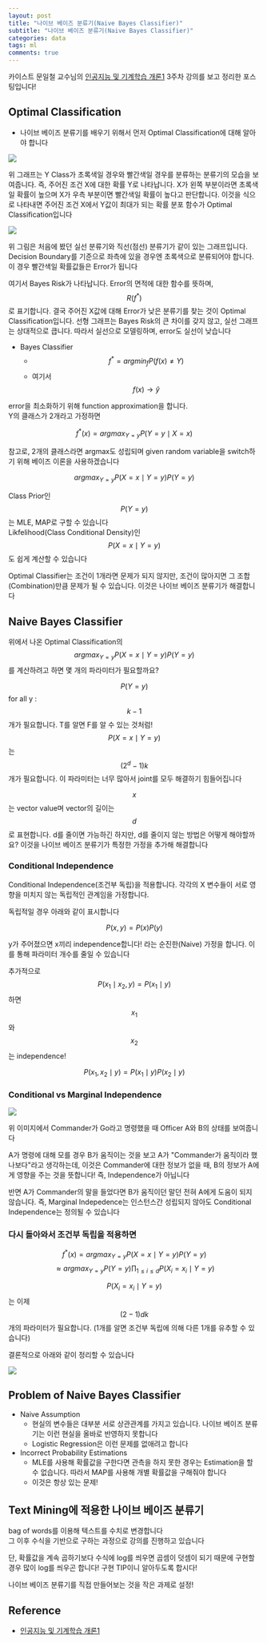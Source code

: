 ```yaml
---
layout: post
title: "나이브 베이즈 분류기(Naive Bayes Classifier)"
subtitle: "나이브 베이즈 분류기(Naive Bayes Classifier)"
categories: data
tags: ml
comments: true
---
```

카이스트 문일철 교수님의 [인공지능 및 기계학습 개론1](http://www.edwith.org/machinelearning1_17) 3주차 강의를 보고 정리한 포스팅입니다!

## Optimal Classification
- 나이브 베이즈 분류기를 배우기 위해서 먼저 Optimal Classification에 대해 알아야 합니다

<img src="https://www.dropbox.com/s/on9o28jpicgq5oz/%EC%8A%A4%ED%81%AC%EB%A6%B0%EC%83%B7%202018-04-19%2023.40.52.png?raw=1">

위 그래프는 Y Class가 초록색일 경우와 빨간색일 경우를 분류하는 분류기의 모습을 보여줍니다. 즉, 주어진 조건 X에 대한 확률 Y로 나타납니다. X가 왼쪽 부분이라면 초록색일 확률이 높으며 X가 우측 부분이면 빨간색일 확률이 높다고 판단합니다. 이것을 식으로 나타내면 주어진 조건 X에서 Y값이 최대가 되는 확률 분포 함수가 Optimal Classification입니다

<img src="https://www.dropbox.com/s/9ndtc7i5ck90zbh/%EC%8A%A4%ED%81%AC%EB%A6%B0%EC%83%B7%202018-04-20%2000.03.36.png?raw=1">

위 그림은 처음에 봤던 실선 분류기와 직선(점선) 분류기가 같이 있는 그래프입니다. Decision Boundary를 기준으로 좌측에 있을 경우엔 초록색으로 분류되어야 합니다. 이 경우 빨간색일 확률값들은 Error가 됩니다   

여기서 Bayes Risk가 나타납니다. Error의 면적에 대한 함수를 뜻하며, $$R(f^{*})$$로 표기합니다. 결국 주어진 X값에 대해 Error가 낮은 분류기를 찾는 것이 Optimal Classification입니다. 선형 그래프는 Bayes Risk의 큰 차이를 갖지 않고, 실선 그래프는 상대적으로 큽니다. 따라서 실선으로 모델링하며, error도 실선이 낮습니다

- Bayes Classifier
	- $$f^{*}=argmin_{f}P(f(x)\not= Y)$$  
	- 여기서 $$f(x)\to\hat{y}$$

error을 최소화하기 위해 function approximation을 합니다.  
Y의 클래스가 2개라고 가정하면

$$f^{*}(x) = argmax_{Y=y}P(Y=y\mid X=x)$$  

참고로, 2개의 클래스라면 argmax도 성립되며 given random variable을 switch하기 위해 베이즈 이론을 사용하겠습니다

$$argmax_{Y=y}P(X=x\mid Y=y)P(Y=y)$$

Class Prior인 $$P(Y=y)$$는 MLE, MAP로 구할 수 있습니다  
Likfelihood(Class Conditional Density)인 $$P(X=x\mid Y=y)$$도 쉽게 계산할 수 있습니다

Optimal Classifier는 조건이 1개라면 문제가 되지 않지만, 조건이 많아지면 그 조합(Combination)만큼 문제가 될 수 있습니다. 이것은 나이브 베이즈 분류기가 해결합니다

## Naive Bayes Classifier
위에서 나온 Optimal Classification의 $$argmax_{Y=y}P(X=x\mid Y=y)P(Y=y)$$를 계산하려고 하면 몇 개의 파라미터가 필요할까요?

$$P(Y=y)$$ for all y : $$k-1$$개가 필요합니다. T를 알면 F를 알 수 있는 것처럼!  
$$P(X=x\mid Y=y)$$는 $$(2^{d}-1)k$$개가 필요합니다. 이 파라미터는 너무 많아서 joint를 모두 해결하기 힘들어집니다

$$x$$는 vector value며 vector의 길이는 $$d$$로 표현합니다. d를 줄이면 가능하긴 하지만, d를 줄이지 않는 방법은 어떻게 해야할까요? 이것을 나이브 베이즈 분류기가 특정한 가정을 추가해 해결합니다

### Conditional Independence
Conditional Independence(조건부 독립)을 적용합니다. 각각의 X 변수들이 서로 영향을 미치지 않는 독립적인 관계임을 가정합니다. 

독립적일 경우 아래와 같이 표시합니다

$$P(x,y) = P(x)P(y)$$

y가 주어졌으면 x끼리 independence합니다! 라는 순진한(Naive) 가정을 합니다. 이를 통해 파라미터 개수를 줄일 수 있습니다

추가적으로 $$P(x_{1}\mid x_{2},y)=P(x_{1}\mid y)$$하면 $$x_{1}$$와 $$x_{2}$$는 independence!

$$P(x_{1}, x_{2}\mid y)=P(x_{1}\mid y)P(x_{2}\mid y)$$


### Conditional vs Marginal Independence

<img src="https://www.dropbox.com/s/huxo7u60vdnrt67/%EC%8A%A4%ED%81%AC%EB%A6%B0%EC%83%B7%202018-04-20%2001.40.21.png?raw=1">

위 이미지에서 Commander가 Go라고 명령했을 때 Officer A와 B의 상태를 보여줍니다

A가 명령에 대해 모를 경우 B가 움직이는 것을 보고 A가 "Commander가 움직이라 했나보다"라고 생각하는데, 이것은 Commander에 대한 정보가 없을 때, B의 정보가 A에게 영향을 주는 것을 뜻합니다! 즉, Independence가 아닙니다


반면 A가 Commander의 말을 들었다면 B가 움직이던 말던 전혀 A에게 도움이 되지 않습니다. 즉, Marginal Indepedence는 인스턴스간 성립되지 않아도 Conditional Independence는 정의될 수 있습니다


### 다시 돌아와서 조건부 독립을 적용하면

$$f^{*}(x)= argmax_{Y=y}P(X=x\mid Y=y)P(Y=y)$$
$$\approx argmax_{Y=y}P(Y=y)\prod_{1\le i\le d}P(X_{i}=x_{i}\mid Y=y)$$

$$P(X_{i}=x_{i}\mid Y=y)$$는 이제 $$(2-1)dk$$개의 파라미터가 필요합니다. (1개를 알면 조건부 독립에 의해 다른 1개를 유추할 수 있습니다)

결론적으로 아래와 같이 정리할 수 있습니다

<img src="https://www.dropbox.com/s/koylcd73cavdnu3/%EC%8A%A4%ED%81%AC%EB%A6%B0%EC%83%B7%202018-04-20%2002.00.43.png?raw=1">

## Problem of Naive Bayes Classifier
- Naive Assumption
	- 현실의 변수들은 대부분 서로 상관관계를 가지고 있습니다. 나이브 베이즈 분류기는 이런 현실을 올바로 반영하지 못합니다 
	- Logistic Regression은 이런 문제를 없애려고 합니다
- Incorrect Probability Estimations
	- MLE를 사용해 확률값을 구한다면 관측을 하지 못한 경우는 Estimation을 할 수 없습니다. 따라서 MAP를 사용해 개별 확률값을 구해줘야 합니다
	- 이것은 항상 있는 문제!

## Text Mining에 적용한 나이브 베이즈 분류기
bag of words를 이용해 텍스트를 수치로 변경합니다  
그 이후 수식을 기반으로 구하는 과정으로 강의를 진행하고 있습니다  

단, 확률값을 계속 곱하기보다 수식에 log를 씌우면 곱셈이 덧셈이 되기 때문에 구현할 경우 많이 log를 씌우곤 합니다! 구현 TIP이니 알아두도록 합시다!

나이브 베이즈 분류기를 직접 만들어보는 것을 작은 과제로 설정!

## Reference
- [인공지능 및 기계학습 개론1](http://www.edwith.org/machinelearning1_17) 
